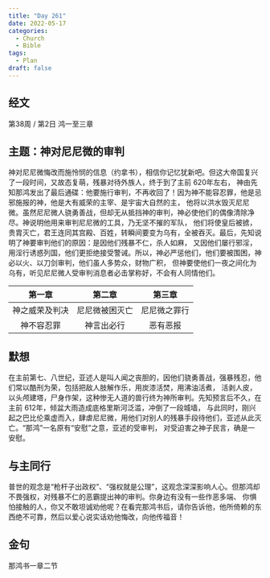 ```yaml
---
title: "Day 261"
date: 2022-05-17
categories:
  - Church
  - Bible
tags:
  - Plan
draft: false
---
```


## 经文
第38周 / 第2日 鸿一至三章

## 主题：神对尼尼微的审判
神对尼尼微悔改而施怜悯的信息（约拿书），相信你记忆犹新吧。但这大帝国复兴了一段时间，又故态复萌，残暴对待外族人，终于到了主前  620年左右，
神由先知那鸿发出了最后通碟：他要施行审判，不再收回了！因为神不能容忍罪，他是忌邪施报的神，他是大有威荣的主宰、是宇宙大自然的主，
他将以洪水毁灭尼尼微。虽然尼尼微人骁勇善战，但却无从抵挡神的审判，神必使他们的偶像清除净尽。神说明他用来审判尼尼微的工具，乃无坚不摧的军队，
他们将使皇后被掳，贵胄灭亡，君王连同其宫殿、百姓，转瞬间要变为乌有，全被吞灭。最后，先知说明了神要审判他们的原因：是因他们残暴不仁，杀人如麻，
又因他们屡行邪淫，用淫行诱惑列国，他们更拒绝接受警诫。所以，神必严惩他们，他们要被围困，神必以火、以刀剑审判，他们虽人多势众，财物广积，
但神要使他们一夜之间化为乌有，听见尼尼微人受审判消息者必击掌称好，不会有人同情他们。

|    第一章    |    第二章    |   第三章    |
|:---------:|:---------:|:--------:|
|  神之威荣及判决  |  尼尼微被困灭亡  |  尼尼微之罪行  |
|   神不容忍罪   |   神言出必行   |   恶有恶报   |

## 默想
在主前第七、八世纪，亚述人是叫人闻之丧胆的，因他们骁勇善战，强暴残忍，他们常以酷刑为荣，包括把敌人肢解作乐，用炭漆活焚，用沸油活煮，
活剥人皮，以头颅建塔，尸身作架，这种惨无人道的兽行终为神所审判。先知预言后不久，在主前  612年，倾盆大雨造成底格里斯河泛滥，冲倒了一段城墙，
与此同时，刚兴起之巴比伦乘虚而入，肆虐尼尼微，用他们对别人的残暴手段待他们，亚述从此灭亡。“那鸿”一名原有“安慰”之意，亚述的受审判，
对受迫害之神子民言，确是一安慰。

## 与主同行
普世的观念是“枪杆子出政权”、“强权就是公理”，这观念深深影响人心。但那鸿却不畏强权，对残暴不仁的恶霸提出神的审判。你身边有没有一些作恶多端、
你惧怕接触的人，你又不敢坦诚劝他呢？在看完那鸿书后，请你告诉他，他所倚赖的东西绝不可靠，然后以爱心说实话劝他悔改，向他传福音！

## 金句
那鸿书一章二节

[comment]: <> (## 附录)

